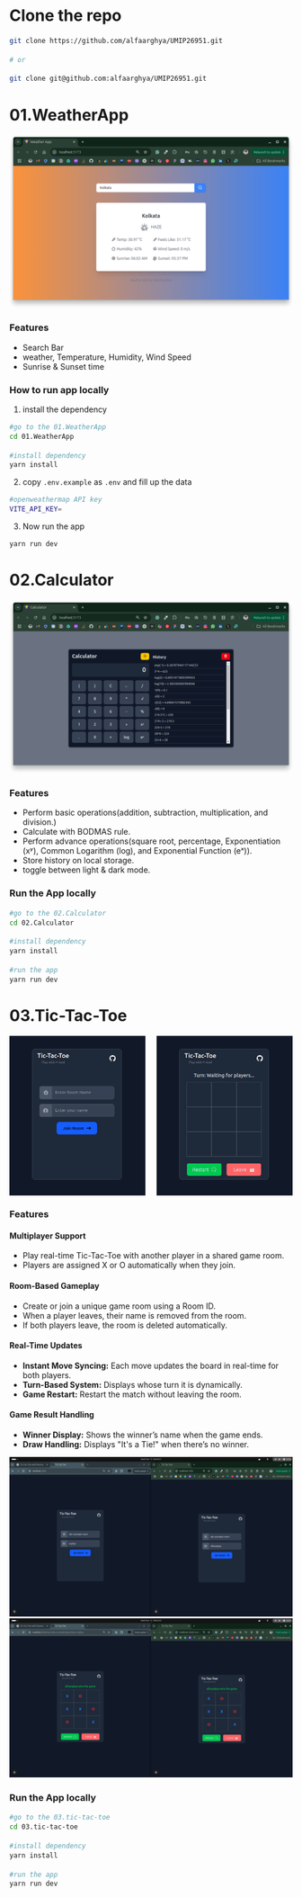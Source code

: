 # Clone the repo

```bash
git clone https://github.com/alfaarghya/UMIP26951.git

# or

git clone git@github.com:alfaarghya/UMIP26951.git

```

# 01.WeatherApp

![Weather](01.WeatherApp/public/weather-demo.png)

### Features

- Search Bar
- weather, Temperature, Humidity, Wind Speed
- Sunrise & Sunset time

### How to run app locally

1. install the dependency

```bash
#go to the 01.WeatherApp
cd 01.WeatherApp

#install dependency
yarn install

```

2. copy `.env.example` as `.env` and fill up the data

```bash
#openweathermap API key
VITE_API_KEY=
```

3. Now run the app

```bash
yarn run dev
```

# 02.Calculator

![calculator](02.Calculator/public/calculator-demo.png)

### Features

- Perform basic operations(addition, subtraction, multiplication, and division.)
- Calculate with BODMAS rule.
- Perform advance operations(square root, percentage, Exponentiation (xʸ), Common Logarithm (log), and Exponential Function (eˣ)).
- Store history on local storage.
- toggle between light & dark mode.

### Run the App locally

```bash
#go to the 02.Calculator
cd 02.Calculator

#install dependency
yarn install

#run the app
yarn run dev

```

# 03.Tic-Tac-Toe

<div style="display: flex; justify-content: space-between;">
  <img src='03.tic-tac-toe/apps/tic-tac-toe/public/ui-1.png' width="48%">
  <img src='03.tic-tac-toe/apps/tic-tac-toe/public/ui-2.png' width="48%">
</div>

### Features

#### Multiplayer Support

- Play real-time Tic-Tac-Toe with another player in a shared game room.
- Players are assigned X or O automatically when they join.

#### Room-Based Gameplay

- Create or join a unique game room using a Room ID.
- When a player leaves, their name is removed from the room.
- If both players leave, the room is deleted automatically.

#### Real-Time Updates

- **Instant Move Syncing:** Each move updates the board in real-time for both players.
- **Turn-Based System:** Displays whose turn it is dynamically.
- **Game Restart:** Restart the match without leaving the room.

#### Game Result Handling

- **Winner Display:** Shows the winner’s name when the game ends.
- **Draw Handling:** Displays "It's a Tie!" when there’s no winner.

![tic-tac-toe-1](03.tic-tac-toe/apps/tic-tac-toe/public/example-1.png)
![tic-tac-toe-2](03.tic-tac-toe/apps/tic-tac-toe/public/example-2.png)

### Run the App locally

```bash
#go to the 03.tic-tac-toe
cd 03.tic-tac-toe

#install dependency
yarn install

#run the app
yarn run dev

```
